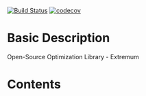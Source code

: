 [![Build Status](https://travis-ci.org/wol4aravio/OSOL.Extremum.svg?branch=master)](https://travis-ci.org/wol4aravio/OSOL.Extremum.svg?branch=master)
[![codecov](https://codecov.io/gh/wol4aravio/OSOL.Extremum/branch/new_version/graph/badge.svg)](https://codecov.io/gh/wol4aravio/OSOL.Extremum)

# Basic Description
Open-Source Optimization Library - Extremum

# Contents

